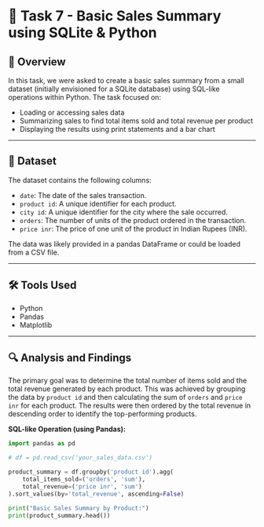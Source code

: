 # 🧾 Task 7 - Basic Sales Summary using SQLite & Python

## 📌 Overview

In this task, we were asked to create a basic sales summary from a small dataset (initially envisioned for a SQLite database) using SQL-like operations within Python. The task focused on:
- Loading or accessing sales data
- Summarizing sales to find total items sold and total revenue per product
- Displaying the results using print statements and a bar chart

---

## 📂 Dataset

The dataset contains the following columns:
- `date`: The date of the sales transaction.
- `product id`: A unique identifier for each product.
- `city id`: A unique identifier for the city where the sale occurred.
- `orders`: The number of units of the product ordered in the transaction.
- `price inr`: The price of one unit of the product in Indian Rupees (INR).

The data was likely provided in a pandas DataFrame or could be loaded from a CSV file.

---

## 🛠 Tools Used
- Python
- Pandas
- Matplotlib

---

## 🔍 Analysis and Findings

The primary goal was to determine the total number of items sold and the total revenue generated by each product. This was achieved by grouping the data by `product id` and then calculating the sum of `orders` and `price inr` for each product. The results were then ordered by the total revenue in descending order to identify the top-performing products.

**SQL-like Operation (using Pandas):**

```python
import pandas as pd

# df = pd.read_csv('your_sales_data.csv')

product_summary = df.groupby('product id').agg(
    total_items_sold=('orders', 'sum'),
    total_revenue=('price inr', 'sum')
).sort_values(by='total_revenue', ascending=False)

print("Basic Sales Summary by Product:")
print(product_summary.head())
